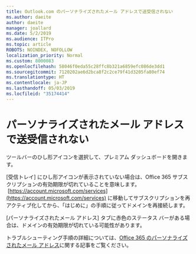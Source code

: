 ```yaml
---
title: Outlook.com のパーソナライズされたメール アドレスで送受信されない
ms.author: daeite
author: daeite
manager: joallard
ms.date: 5/2/2019
ms.audience: ITPro
ms.topic: article
ROBOTS: NOINDEX, NOFOLLOW
localization_priority: Normal
ms.custom: 8000083
ms.openlocfilehash: 58046f0eda55c28ffc8b321a6859efc086de3dd1
ms.sourcegitcommit: 7120202ae6d2bca8f2c2ce79f41d3205fa80ef74
ms.translationtype: HT
ms.contentlocale: ja-JP
ms.lasthandoff: 05/03/2019
ms.locfileid: "35174414"
---
```

# <a name="my-personalized-email-address-isnt-sending-or-receiving"></a>パーソナライズされたメール アドレスで送受信されない

ツールバーのひし形アイコンを選択して、プレミアム ダッシュボードを開きます。

[受信トレイ] にひし形アイコンが表示されていない場合は、Office 365 サブスクリプションの有効期限が切れていることを意味します。  [https://account.microsoft.com/services](https://account.microsoft.com/services) に移動してサブスクリプションを再アクティブ化してから、「はじめに」の手順に従ってドメインを再接続します。

[パーソナライズされたメール アドレス] タブに赤色のステータス バーがある場合は、ドメインの有効期限が切れている可能性があります。

トラブルシューティング手順の詳細については、[Office 365 のパーソナライズされたメール アドレス](https://support.office.com/article/75416a58-b225-4c02-8c07-8979403b427b)に関する記事をご覧ください。